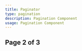 ```yaml
---
title: Paginator
type: pagination
description: Pagination Component
usage: Pagination Component
---
```


<section class="paginator top">
    <a href="#" class="page-newer fa-arrow-left"></a>
    <h1>Page 2 of 3</h1>
    <a class="page-older fa-arrow-right disabled"></a>
</section>